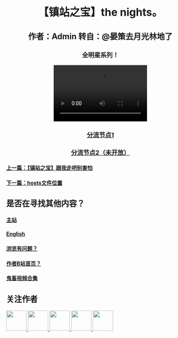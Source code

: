 <html>
<head>
</head>
<body>
      <div style="width:100%;margin:0 auto">
          <p><h1><center>【镇站之宝】the nights。</center></h1></p> 
             <p><h2><center>作者：Admin 转自：@晏策去月光林地了</center></h2></p> 
                <p><h3><center>全明星系列！</center></h3></p> 
                     <center><video src="TN.mp4" controls width="250" height="150"></video></center>
        <p><h3><center><a href="TN.mp4">分流节点1</a></center></h3></p>
        <p><h3><center><a href="404.html">分流节点2（未开放）</a></center></h3></p>
        <p><h4><a href="6.html">上一篇：【镇站之宝】跟我走吧别害怕</a></h4></p>
        <p><h4><a href="8.html">下一篇：hosts文件位置</a></h4></p>
        <p><h2>是否在寻找其他内容？</h2></p>
<p><h4><a href="index.html">主站</a></h4></p>
<p><h4><a href="English.html">English</a></h4></p>
 <p><h4><a href="P.html">浏览有问题？</a></h4></p> 
 <p><h4><a href="https://space.bilibili.com/443161706">作者B站首页？</a></h4></p>
 <p><h4><a href="video.html">鬼畜视频合集</a></h4></p>
         <p><h2>关注作者</h2></p>
         <p><a href="https://github.com/windows7xiaogeng-bilibili"><img src="https://windows7xiaogeng-bilibili.github.io/w7xg.github.io/github.jpg" width="54" height="54">
      <a href="mailto:xsxg123456@outlook.com"><img src="https://windows7xiaogeng-bilibili.github.io/w7xg.github.io/outlook.gif" width="54" height="54">
        <a href="404.html"><img src="https://windows7xiaogeng-bilibili.github.io/w7xg.github.io/twitter.jpg" width="54" height="54">
          <a href="404.html"><img src="https://windows7xiaogeng-bilibili.github.io/w7xg.github.io/youtube.png" width="54" height="54">  
        <a href="404.html"><img src="https://windows7xiaogeng-bilibili.github.io/w7xg.github.io/facebook.jpg" width="54" height="54"> 
    </div>
 </body>
</html>
